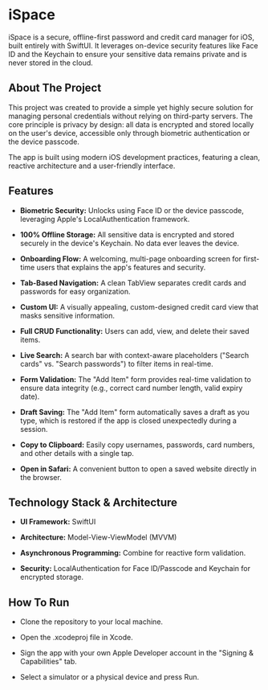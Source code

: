 
# iSpace

iSpace is a secure, offline-first password and credit card manager for iOS, built entirely with SwiftUI. It leverages on-device security features like Face ID and the Keychain to ensure your sensitive data remains private and is never stored in the cloud.




## About The Project

 This project was created to provide a simple yet highly secure solution for managing personal credentials without relying on third-party servers. The core principle is privacy by design: all data is encrypted and stored locally on the user's device, accessible only through biometric authentication or the device passcode.

The app is built using modern iOS development practices, featuring a clean, reactive architecture and a user-friendly interface.


## Features


- **Biometric Security:** Unlocks using Face ID or the device passcode, leveraging Apple's LocalAuthentication framework.

- **100% Offline Storage:** All sensitive data is encrypted and stored securely in the device's Keychain. No data ever leaves the device.

- **Onboarding Flow:** A welcoming, multi-page onboarding screen for first-time users that explains the app's features and security.

- **Tab-Based Navigation:** A clean TabView separates credit cards and passwords for easy organization.

- **Custom UI:** A visually appealing, custom-designed credit card view that masks sensitive information.

- **Full CRUD Functionality:** Users can add, view, and delete their saved items.

- **Live Search:** A search bar with context-aware placeholders ("Search cards" vs. "Search passwords") to filter items in real-time.

- **Form Validation:** The "Add Item" form provides real-time validation to ensure data integrity (e.g., correct card number length, valid expiry date).

- **Draft Saving:** The "Add Item" form automatically saves a draft as you type, which is restored if the app is closed unexpectedly during a session.

- **Copy to Clipboard:** Easily copy usernames, passwords, card numbers, and other details with a single tap.

- **Open in Safari:** A convenient button to open a saved website directly in the browser.



## Technology Stack & Architecture

- **UI Framework:** SwiftUI

- **Architecture:** Model-View-ViewModel (MVVM)

- **Asynchronous Programming:** Combine for reactive form validation.

- **Security:** LocalAuthentication for Face ID/Passcode and Keychain for encrypted storage.
## How To Run

- Clone the repository to your local machine.

- Open the .xcodeproj file in Xcode.

- Sign the app with your own Apple Developer account in the "Signing & Capabilities" tab.

- Select a simulator or a physical device and press Run.
